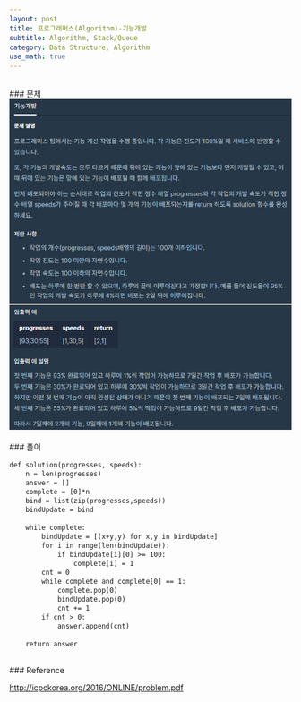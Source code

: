 ```yaml
---
layout: post
title: 프로그래머스(Algorithm)-기능개발
subtitle: Algorithm, Stack/Queue
category: Data Structure, Algorithm
use_math: true
---
```


<br>
### 문제

<center><img src = '/post_img/200404/image5.png' width="600"/></center>
<center><img src = '/post_img/200404/image6.png' width="600"/></center>

<br>
### 풀이

```
def solution(progresses, speeds):
    n = len(progresses)
    answer = []
    complete = [0]*n
    bind = list(zip(progresses,speeds))
    bindUpdate = bind

    while complete:
        bindUpdate = [(x+y,y) for x,y in bindUpdate]
        for i in range(len(bindUpdate)):
            if bindUpdate[i][0] >= 100:
                complete[i] = 1
        cnt = 0
        while complete and complete[0] == 1:
            complete.pop(0)
            bindUpdate.pop(0)
            cnt += 1
        if cnt > 0:
            answer.append(cnt)

    return answer
```

<br>
### Reference

http://icpckorea.org/2016/ONLINE/problem.pdf
